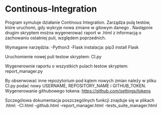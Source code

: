# Continous-Integration

Program symuluje działanie Continous Integration.
Zarządza pulą testów, które uruchomi, gdy wykryje nowa zmiane w <REPOZYTORIUM> gitowym danego <USERNAME>.
Następnie drugim skryptem można wygenerować raport w .html z informacją o zachowaniu ostatniej puli, względem poprzednich.

Wymagane narzędzia:
-Python3
-Flask
	instalacja:
	pip3 install Flask
	

Uruchomienie nowej puli testow skryptem:
CI.py

Wygenerownie raportu o wszystkich pulach testow skryptem:
report_manager.py


By obserwować inne repozytorium pod kątem nowych zmian należy w pliku CI.py podać nowy USERNAME, REPOSITORY_NAME i GITHUB_TOKEN.
  Wygenerowanie githubowego tokena:
  https://github.com/settings/tokens
  
  
Szczególowa dokumentacja poszczególnych funkcji znajduje się w plikach .html:
-CI.html
-github.html
-report_manager.html
-tests_suite_manager.html